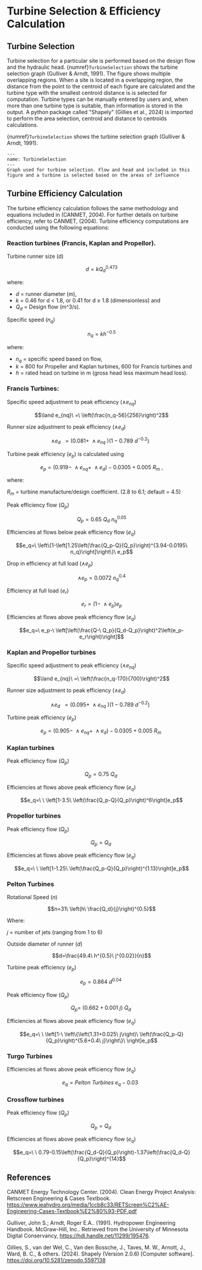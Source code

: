 # Turbine Selection & Efficiency Calculation


## Turbine Selection 

Turbine selection for a particular site is performed based on the design flow and the hydraulic head. {numref}`TurbineSelection` shows the turbine selection graph (Gulliver & Arndt, 1991). The figure shows multiple overlapping regions. When a site is located in a overlapping region, the distance from the point to the centroid of each figure are calculated and the turbine type with the smallest centroid distance is is selected for computation. Turbine types can be manually entered by users and, when more than one turbine type is suitable, than information is stored in the output. A python package called "Shapely" (Gillies et al., 2024) is imported to perform the area selection, centroid and distance to centroids calculations. 

{numref}`TurbineSelection` shows the turbine selection graph (Gulliver & Arndt, 1991).
```{figure} Turbine_Selection.SVG
---
name: TurbineSelection
---
Graph used for turbine selection. Flow and head and included in this figure and a turbine is selected based on the areas of influence
```



## Turbine Efficiency Calculation

The turbine efficiency calculation follows the same methodology and equations included in (CANMET, 2004). For further details on turbine efficiency, refer to CANMET, (2004). Turbine efficiency computations are conducted using the following equations:

### Reaction turbines (Francis, Kaplan and Propellor). 
Turbine runner size (d) 

$$d=kQ_d^{0.473}$$

where:
* $d$ = runner diameter (m),
* $k$ = 0.46 for d < 1.8, or 0.41 for d ≥ 1.8 (dimensionless) and
* $Q_d$ = Design flow (m^3/s).

Specific speed ($n_q$)

$$n_q=kh^{-0.5}$$

where: 
* $n_q$ = specific speed based on flow,
* $k$ = 800 for Propeller and Kaplan turbines, 600 for Francis turbines and
* $h$ = rated head on turbine in m (gross head less maximum head loss).

### Francis Turbines:
Specific speed adjustment to peak efficiency ($\land e_{nq}$)

$$\land e_{nq}\ =\ \left(\frac{n_q-56}{256}\right)^2$$

Runner size adjustment to peak efficiency ($\land e_d$)

$$\land e_d\ \ =(0.081+\ \land e_{nq}\ )(1-0.789\ d^{-0.2})\ \ $$

Turbine peak efficiency ($e_p$) is calculated using 

$$e_p=\left(0.919-\ \land e_{nq}+\ \land e_d\right)-0.0305+0.005\ R_m\ ,$$

where: 

$R_m$ = turbine manufacture/design coefficient. (2.8 to 6.1; default = 4.5)


Peak efficiency flow ($Q_p$)

$$Q_p=0.65\ Q_d\ n_q^{0.05}$$

Efficiencies at flows below peak efficiency flow ($e_q$)

$$e_q=\ \left\{1-\left[1.25\left(\frac{Q_p-Q}{Q_p}\right)^{3.94-0.0195\ n_q}\right]\right\}\ e_p$$

Drop in efficiency at full load ($\land e_p$)

$$\land e_p=0.0072\ n_q^{0.4}$$

Efficiency at full load ($e_r$)

$$e_r=\left(1-\ \land e_p\right) e_p$$

Efficiencies at flows above peak efficiency flow ($e_q$)

$$e_q=\ e_p-\ \left[\left(\frac{Q-\ Q_p}{Q_d-Q_p}\right)^2\left(e_p-e_r\right)\right]$$

### Kaplan and Propellor turbines
Specific speed adjustment to peak efficiency ($\land e_{nq}$)

$$\land e_{nq}\ =\ \left(\frac{n_q-170}{700}\right)^2$$

Runner size adjustment to peak efficiency ($\land e_d$)

$$\land e_d\ \ =(0.095+\ \land e_{nq}\ )(1-0.789\ d^{-0.2})\ \ $$

Turbine peak efficiency ($e_p$)

$$e_p=\left(0.905-\ \land e_{nq}+\ \land e_d\right)-0.0305+0.005{\ R}_m\ $$

### Kaplan turbines
Peak efficiency flow ($Q_p$)

$$Q_p=0.75\ Q_d\ $$

Efficiencies at flows above peak efficiency flow ($e_q$)

$$e_q=\ \ \left[1-3.5\ \left(\frac{Q_p-Q}{Q_p}\right)^6\right]e_p$$

### Propellor turbines
Peak efficiency flow ($Q_p$)

$$Q_p=Q_d\ $$

Efficiencies at flows above peak efficiency flow ($e_q$)

$$e_q=\ \ \left[1-1.25\ \left(\frac{Q_p-Q}{Q_p}\right)^{1.13}\right]e_p$$

### Pelton Turbines
Rotational Speed ($n$)

$$n=31\ \left(h\ \frac{Q_d}{j}\right)^{0.5}$$

Where:

$j$ = number of jets (ranging from 1 to 6)

Outside diameter of runner ($d$) 

$$d=\frac{49.4\ h^{0.5}\ j^{0.02}}{n}$$

Turbine peak efficiency ($e_p$)

$$e_p=0.864\ d^{0.04}\ $$


Peak efficiency flow ($Q_p$)

$$Q_p=\ \left(0.662+0.001\ j\right)\ Q_d\ $$

Efficiencies at flows above peak efficiency flow ($e_q$)

$$e_q=\ \ \left[1-\ \left\{\left(1.31+0.025\ j\right)\ \left(\frac{Q_p-Q}{Q_p}\right)^{5.6+0.4\ j}\right\}\ \right]e_p$$

### Turgo Turbines
Efficiencies at flows above peak efficiency flow ($e_q$)

$$e_q=Pelton\ Turbines\ e_q-0.03\ \ $$

### Crossflow turbines
Peak efficiency flow ($Q_p$)

$$Q_p=Q_d\ $$

Efficiencies at flows above peak efficiency flow ($e_q$)

$$e_q=\ \ 0.79-0.15\left(\frac{Q_d-Q}{Q_p}\right)-1.37\left(\frac{Q_d-Q}{Q_p}\right)^{14}$$

## References
CANMET Energy Technology Center. (2004). Clean Energy Project Analysis: Retscreen Engineering & Cases Textbook. https://www.ieahydro.org/media/1ccb8c33/RETScreen%C2%AE-Engineering-Cases-Textbook%E2%80%93-PDF.pdf 

Gulliver, John S.; Arndt, Roger E.A.. (1991). Hydropower Engineering Handbook. McGraw-Hill, Inc.. Retrieved from the University of Minnesota Digital Conservancy, https://hdl.handle.net/11299/195476.

Gillies, S., van der Wel, C., Van den Bossche, J., Taves, M. W., Arnott, J., Ward, B. C., & others. (2024). Shapely (Version 2.0.6) [Computer software]. https://doi.org/10.5281/zenodo.5597138